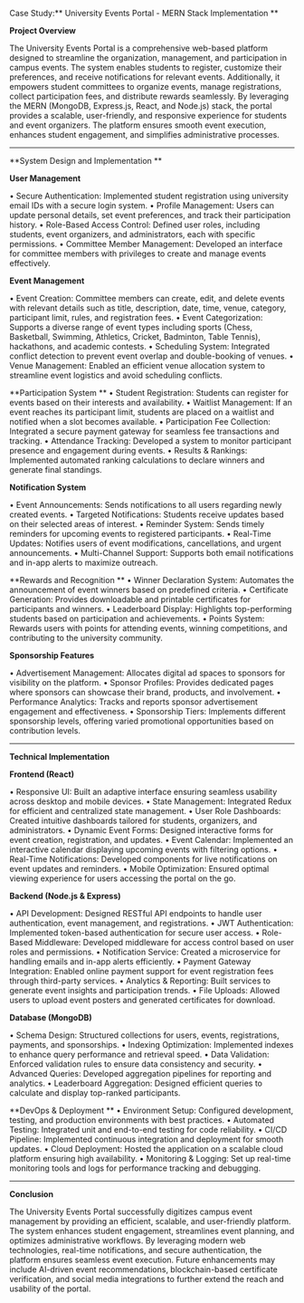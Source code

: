 Case Study:** University Events Portal - MERN Stack Implementation
**

**Project Overview**

The University Events Portal is a comprehensive web-based platform designed to streamline the organization, management, and participation in campus events. The system enables students to register, customize their preferences, and receive notifications for relevant events. Additionally, it empowers student committees to organize events, manage registrations, collect participation fees, and distribute rewards seamlessly.
By leveraging the MERN (MongoDB, Express.js, React, and Node.js) stack, the portal provides a scalable, user-friendly, and responsive experience for students and event organizers. The platform ensures smooth event execution, enhances student engagement, and simplifies administrative processes.
________________________________________
**System Design and Implementation
**

**User Management**

•	Secure Authentication: Implemented student registration using university email IDs with a secure login system.
•	Profile Management: Users can update personal details, set event preferences, and track their participation history.
•	Role-Based Access Control: Defined user roles, including students, event organizers, and administrators, each with specific permissions.
•	Committee Member Management: Developed an interface for committee members with privileges to create and manage events effectively.

**Event Management**

•	Event Creation: Committee members can create, edit, and delete events with relevant details such as title, description, date, time, venue, category, participant limit, rules, and registration fees.
•	Event Categorization: Supports a diverse range of event types including sports (Chess, Basketball, Swimming, Athletics, Cricket, Badminton, Table Tennis), hackathons, and academic contests.
•	Scheduling System: Integrated conflict detection to prevent event overlap and double-booking of venues.
•	Venue Management: Enabled an efficient venue allocation system to streamline event logistics and avoid scheduling conflicts.

**Participation System
**
•	Student Registration: Students can register for events based on their interests and availability.
•	Waitlist Management: If an event reaches its participant limit, students are placed on a waitlist and notified when a slot becomes available.
•	Participation Fee Collection: Integrated a secure payment gateway for seamless fee transactions and tracking.
•	Attendance Tracking: Developed a system to monitor participant presence and engagement during events.
•	Results & Rankings: Implemented automated ranking calculations to declare winners and generate final standings.

**Notification System**

•	Event Announcements: Sends notifications to all users regarding newly created events.
•	Targeted Notifications: Students receive updates based on their selected areas of interest.
•	Reminder System: Sends timely reminders for upcoming events to registered participants.
•	Real-Time Updates: Notifies users of event modifications, cancellations, and urgent announcements.
•	Multi-Channel Support: Supports both email notifications and in-app alerts to maximize outreach.

**Rewards and Recognition
**
•	Winner Declaration System: Automates the announcement of event winners based on predefined criteria.
•	Certificate Generation: Provides downloadable and printable certificates for participants and winners.
•	Leaderboard Display: Highlights top-performing students based on participation and achievements.
•	Points System: Rewards users with points for attending events, winning competitions, and contributing to the university community.

**Sponsorship Features**

•	Advertisement Management: Allocates digital ad spaces to sponsors for visibility on the platform.
•	Sponsor Profiles: Provides dedicated pages where sponsors can showcase their brand, products, and involvement.
•	Performance Analytics: Tracks and reports sponsor advertisement engagement and effectiveness.
•	Sponsorship Tiers: Implements different sponsorship levels, offering varied promotional opportunities based on contribution levels.
________________________________________
**Technical Implementation**


**Frontend (React)**

•	Responsive UI: Built an adaptive interface ensuring seamless usability across desktop and mobile devices.
•	State Management: Integrated Redux for efficient and centralized state management.
•	User Role Dashboards: Created intuitive dashboards tailored for students, organizers, and administrators.
•	Dynamic Event Forms: Designed interactive forms for event creation, registration, and updates.
•	Event Calendar: Implemented an interactive calendar displaying upcoming events with filtering options.
•	Real-Time Notifications: Developed components for live notifications on event updates and reminders.
•	Mobile Optimization: Ensured optimal viewing experience for users accessing the portal on the go.

**Backend (Node.js & Express)**

•	API Development: Designed RESTful API endpoints to handle user authentication, event management, and registrations.
•	JWT Authentication: Implemented token-based authentication for secure user access.
•	Role-Based Middleware: Developed middleware for access control based on user roles and permissions.
•	Notification Service: Created a microservice for handling emails and in-app alerts efficiently.
•	Payment Gateway Integration: Enabled online payment support for event registration fees through third-party services.
•	Analytics & Reporting: Built services to generate event insights and participation trends.
•	File Uploads: Allowed users to upload event posters and generated certificates for download.

**Database (MongoDB)**

•	Schema Design: Structured collections for users, events, registrations, payments, and sponsorships.
•	Indexing Optimization: Implemented indexes to enhance query performance and retrieval speed.
•	Data Validation: Enforced validation rules to ensure data consistency and security.
•	Advanced Queries: Developed aggregation pipelines for reporting and analytics.
•	Leaderboard Aggregation: Designed efficient queries to calculate and display top-ranked participants.

**DevOps & Deployment
**
•	Environment Setup: Configured development, testing, and production environments with best practices.
•	Automated Testing: Integrated unit and end-to-end testing for code reliability.
•	CI/CD Pipeline: Implemented continuous integration and deployment for smooth updates.
•	Cloud Deployment: Hosted the application on a scalable cloud platform ensuring high availability.
•	Monitoring & Logging: Set up real-time monitoring tools and logs for performance tracking and debugging.
________________________________________
**Conclusion**

The University Events Portal successfully digitizes campus event management by providing an efficient, scalable, and user-friendly platform. The system enhances student engagement, streamlines event planning, and optimizes administrative workflows. By leveraging modern web technologies, real-time notifications, and secure authentication, the platform ensures seamless event execution. Future enhancements may include AI-driven event recommendations, blockchain-based certificate verification, and social media integrations to further extend the reach and usability of the portal.

	
